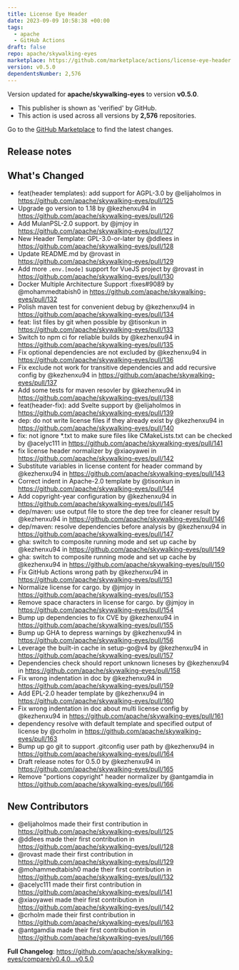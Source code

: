 ```yaml
---
title: License Eye Header
date: 2023-09-09 10:58:38 +00:00
tags:
  - apache
  - GitHub Actions
draft: false
repo: apache/skywalking-eyes
marketplace: https://github.com/marketplace/actions/license-eye-header
version: v0.5.0
dependentsNumber: 2,576
---
```



Version updated for **apache/skywalking-eyes** to version **v0.5.0**.
- This publisher is shown as 'verified' by GitHub.
- This action is used across all versions by **2,576** repositories.

Go to the [GitHub Marketplace](https://github.com/marketplace/actions/license-eye-header) to find the latest changes.

## Release notes

## What's Changed
* feat(header templates): add support for AGPL-3.0 by @elijaholmos in https://github.com/apache/skywalking-eyes/pull/125
* Upgrade go version to 1.18 by @kezhenxu94 in https://github.com/apache/skywalking-eyes/pull/126
* Add MulanPSL-2.0 support. by @jmjoy in https://github.com/apache/skywalking-eyes/pull/127
* New Header Template: GPL-3.0-or-later by @ddlees in https://github.com/apache/skywalking-eyes/pull/128
* Update README.md by @rovast in https://github.com/apache/skywalking-eyes/pull/129
* Add more `.env.[mode]` support for VueJS project by @rovast in https://github.com/apache/skywalking-eyes/pull/130
* Docker Multiple Architecture Support :fixes#9089 by @mohammedtabish0 in https://github.com/apache/skywalking-eyes/pull/132
* Polish maven test for convenient debug by @kezhenxu94 in https://github.com/apache/skywalking-eyes/pull/134
* feat: list files by git when possible by @tisonkun in https://github.com/apache/skywalking-eyes/pull/133
* Switch to npm ci for reliable builds by @kezhenxu94 in https://github.com/apache/skywalking-eyes/pull/135
* Fix optional dependencies are not excluded by @kezhenxu94 in https://github.com/apache/skywalking-eyes/pull/136
* Fix exclude not work for transitive dependencies and add recursive config by @kezhenxu94 in https://github.com/apache/skywalking-eyes/pull/137
* Add some tests for maven resovler by @kezhenxu94 in https://github.com/apache/skywalking-eyes/pull/138
* feat(header-fix): add Svelte support by @elijaholmos in https://github.com/apache/skywalking-eyes/pull/139
* dep: do not write license files if they already exist by @kezhenxu94 in https://github.com/apache/skywalking-eyes/pull/140
* fix: not ignore *.txt to make sure files like CMakeLists.txt can be checked by @acelyc111 in https://github.com/apache/skywalking-eyes/pull/141
* fix license header normalizer by @xiaoyawei in https://github.com/apache/skywalking-eyes/pull/142
* Substitute variables in license content for header command by @kezhenxu94 in https://github.com/apache/skywalking-eyes/pull/143
* Correct indent in Apache-2.0 template by @tisonkun in https://github.com/apache/skywalking-eyes/pull/144
* Add copyright-year configuration by @kezhenxu94 in https://github.com/apache/skywalking-eyes/pull/145
* dep/maven: use output file to store the dep tree for cleaner result by @kezhenxu94 in https://github.com/apache/skywalking-eyes/pull/146
* dep/maven: resolve dependencies before analysis by @kezhenxu94 in https://github.com/apache/skywalking-eyes/pull/147
* gha: switch to composite running mode and set up cache by @kezhenxu94 in https://github.com/apache/skywalking-eyes/pull/149
* gha: switch to composite running mode and set up cache by @kezhenxu94 in https://github.com/apache/skywalking-eyes/pull/150
* Fix GitHub Actions wrong path by @kezhenxu94 in https://github.com/apache/skywalking-eyes/pull/151
* Normalize license for cargo. by @jmjoy in https://github.com/apache/skywalking-eyes/pull/153
* Remove space characters in license for cargo. by @jmjoy in https://github.com/apache/skywalking-eyes/pull/154
* Bump up dependencies to fix CVE by @kezhenxu94 in https://github.com/apache/skywalking-eyes/pull/155
* Bump up GHA to depress warnings by @kezhenxu94 in https://github.com/apache/skywalking-eyes/pull/156
* Leverage the built-in cache in setup-go@v4 by @kezhenxu94 in https://github.com/apache/skywalking-eyes/pull/157
* Dependencies check should report unknown licneses by @kezhenxu94 in https://github.com/apache/skywalking-eyes/pull/158
* Fix wrong indentation in doc by @kezhenxu94 in https://github.com/apache/skywalking-eyes/pull/159
* Add EPL-2.0 header template by @kezhenxu94 in https://github.com/apache/skywalking-eyes/pull/160
* Fix wrong indentation in doc about multi license config by @kezhenxu94 in https://github.com/apache/skywalking-eyes/pull/161
* dependency resolve with default template and specified output of license by @crholm in https://github.com/apache/skywalking-eyes/pull/163
* Bump up go git to support .gitconfig user path by @kezhenxu94 in https://github.com/apache/skywalking-eyes/pull/164
* Draft release notes for 0.5.0 by @kezhenxu94 in https://github.com/apache/skywalking-eyes/pull/165
* Remove "portions copyright" header normalizer by @antgamdia in https://github.com/apache/skywalking-eyes/pull/166

## New Contributors
* @elijaholmos made their first contribution in https://github.com/apache/skywalking-eyes/pull/125
* @ddlees made their first contribution in https://github.com/apache/skywalking-eyes/pull/128
* @rovast made their first contribution in https://github.com/apache/skywalking-eyes/pull/129
* @mohammedtabish0 made their first contribution in https://github.com/apache/skywalking-eyes/pull/132
* @acelyc111 made their first contribution in https://github.com/apache/skywalking-eyes/pull/141
* @xiaoyawei made their first contribution in https://github.com/apache/skywalking-eyes/pull/142
* @crholm made their first contribution in https://github.com/apache/skywalking-eyes/pull/163
* @antgamdia made their first contribution in https://github.com/apache/skywalking-eyes/pull/166

**Full Changelog**: https://github.com/apache/skywalking-eyes/compare/v0.4.0...v0.5.0
